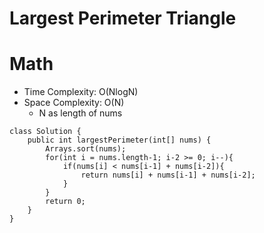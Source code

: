 # Largest Perimeter Triangle

# Math

- Time Complexity: O(NlogN)
- Space Complexity: O(N)
  - N as length of nums

```
class Solution {
    public int largestPerimeter(int[] nums) {
        Arrays.sort(nums);
        for(int i = nums.length-1; i-2 >= 0; i--){
            if(nums[i] < nums[i-1] + nums[i-2]){
                return nums[i] + nums[i-1] + nums[i-2];
            }
        }
        return 0;
    }
}
```

